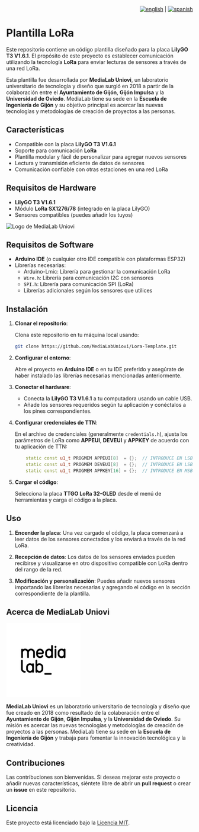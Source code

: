<div align="right">

[![english](https://raw.githubusercontent.com/stevenrskelton/flag-icon/master/png/16/country-4x3/gb.png)](./README.md) | [![spanish](https://raw.githubusercontent.com/stevenrskelton/flag-icon/master/png/16/country-4x3/es.png)](./README_ES.md)

</div>


# Plantilla LoRa

Este repositorio contiene un código plantilla diseñado para la placa **LilyGO T3 V1.6.1**. El propósito de este proyecto es establecer comunicación utilizando la tecnología **LoRa** para enviar lecturas de sensores a través de una red LoRa.

Esta plantilla fue desarrollada por **MediaLab Uniovi**, un laboratorio universitario de tecnología y diseño que surgió en 2018 a partir de la colaboración entre el **Ayuntamiento de Gijón**, **Gijón Impulsa** y la **Universidad de Oviedo**. MediaLab tiene su sede en la **Escuela de Ingeniería de Gijón** y su objetivo principal es acercar las nuevas tecnologías y metodologías de creación de proyectos a las personas.

## Características

- Compatible con la placa **LilyGO T3 V1.6.1**
- Soporte para comunicación **LoRa**
- Plantilla modular y fácil de personalizar para agregar nuevos sensores
- Lectura y transmisión eficiente de datos de sensores
- Comunicación confiable con otras estaciones en una red LoRa

## Requisitos de Hardware

- **LilyGO T3 V1.6.1**
- Módulo **LoRa SX1276/78** (integrado en la placa LilyGO)
- Sensores compatibles (puedes añadir los tuyos)

<img src="https://www.tinytronics.nl/image/cache/catalog/products_2023/lilygo-ttgo-t3-lora32-868mhz-v1.6.1-esp32-600x600w.jpg" alt="Logo de MediaLab Uniovi" width="500"/>

## Requisitos de Software

- **Arduino IDE** (o cualquier otro IDE compatible con plataformas ESP32)
- Librerías necesarias:
  - Arduino-Lmic: Librería para gestionar la comunicación LoRa
  - `Wire.h`: Librería para comunicación I2C con sensores
  - `SPI.h`: Librería para comunicación SPI (LoRa)
  - Librerías adicionales según los sensores que utilices

## Instalación

1. **Clonar el repositorio**:
   
   Clona este repositorio en tu máquina local usando:

   ```bash
   git clone https://github.com/MediaLabUniovi/Lora-Template.git
   ```

2. **Configurar el entorno**:
   
   Abre el proyecto en **Arduino IDE** o en tu IDE preferido y asegúrate de haber instalado las librerías necesarias mencionadas anteriormente.

3. **Conectar el hardware**:
   
   - Conecta la **LilyGO T3 V1.6.1** a tu computadora usando un cable USB.
   - Añade los sensores requeridos según tu aplicación y conéctalos a los pines correspondientes.
   
4. **Configurar credenciales de TTN**:
   
   En el archivo de credenciales (generalmente `credentials.h`), ajusta los parámetros de LoRa como **APPEUI**, **DEVEUI** y **APPKEY** de acuerdo con tu aplicación de TTN:

   ```cpp
       static const u1_t PROGMEM APPEUI[8]  = {};  // INTRODUCE EN LSB
       static const u1_t PROGMEM DEVEUI[8]  = {};  // INTRODUCE EN LSB
       static const u1_t PROGMEM APPKEY[16] = {};  // INTRODUCE EN MSB
   ```

5. **Cargar el código**:
   
   Selecciona la placa **TTGO LoRa 32-OLED** desde el menú de herramientas y carga el código a la placa.

## Uso

1. **Encender la placa**: 
   Una vez cargado el código, la placa comenzará a leer datos de los sensores conectados y los enviará a través de la red LoRa.
   
2. **Recepción de datos**:
   Los datos de los sensores enviados pueden recibirse y visualizarse en otro dispositivo compatible con LoRa dentro del rango de la red.
   
3. **Modificación y personalización**:
   Puedes añadir nuevos sensores importando las librerías necesarias y agregando el código en la sección correspondiente de la plantilla.

## Acerca de MediaLab Uniovi

<img src="img/medialab_logo.png" alt="Logo de MediaLab Uniovi" width="200"/>

**MediaLab Uniovi** es un laboratorio universitario de tecnología y diseño que fue creado en 2018 como resultado de la colaboración entre el **Ayuntamiento de Gijón**, **Gijón Impulsa**, y la **Universidad de Oviedo**. Su misión es acercar las nuevas tecnologías y metodologías de creación de proyectos a las personas. MediaLab tiene su sede en la **Escuela de Ingeniería de Gijón** y trabaja para fomentar la innovación tecnológica y la creatividad.

## Contribuciones

Las contribuciones son bienvenidas. Si deseas mejorar este proyecto o añadir nuevas características, siéntete libre de abrir un **pull request** o crear un **issue** en este repositorio.

## Licencia

Este proyecto está licenciado bajo la [Licencia MIT](LICENSE).
